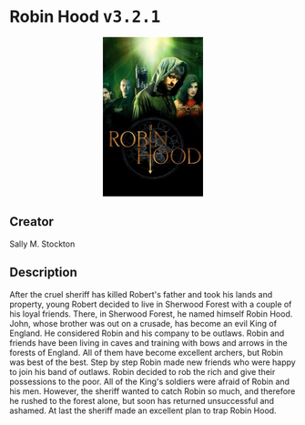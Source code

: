 
# Robin Hood <kbd>v3.2.1</kbd>

<center>
  <img src="./cover-1024.jpg"/>
</center>

## Creator
Sally M. Stockton

## Description
<p>After the cruel sheriff has killed Robert's father and took his lands and property, young Robert decided to live in Sherwood Forest with a couple of his loyal friends. There, in Sherwood Forest, he named himself Robin Hood. John, whose brother was out on a crusade, has become an evil King of England. He considered Robin and his company to be outlaws. Robin and friends have been living in caves and training with bows and arrows in the forests of England. All of them have become excellent archers, but Robin was best of the best. Step by step Robin made new friends who were happy to join his band of outlaws. Robin decided to rob the rich and give their possessions to the poor. All of the King's soldiers were afraid of Robin and his men. However, the sheriff wanted to catch Robin so much, and therefore he rushed to the forest alone, but soon has returned unsuccessful and ashamed. At last the sheriff made an excellent plan to trap Robin Hood.</p>
